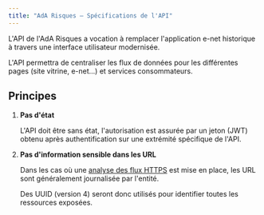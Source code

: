 ```yaml
---
title: "AdA Risques – Spécifications de l'API"
---
```


L'API de l'AdA Risques a vocation à remplacer l'application <span class="app-name">e-net</span> historique à travers une interface utilisateur modernisée.

L'API permettra de centraliser les flux de données pour les différentes pages (site vitrine, <span class="app-name">e-net</span>...) et services consommateurs.

## Principes

1. **Pas d'état**

    L'API doit être sans état, l'autorisation est assurée par un jeton (JWT) obtenu après authentification sur une extrémité spécifique de l'API.

2. **Pas d'information sensible dans les URL**

    Dans les cas où une [analyse des flux HTTPS](https://www.ssi.gouv.fr/entreprise/guide/recommandations-de-securite-concernant-lanalyse-des-flux-https/) est mise en place, les URL sont généralement journalisée par l'entité.

    Des UUID (version 4) seront donc utilisés pour identifier toutes les ressources exposées.